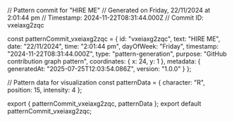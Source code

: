 // Pattern commit for "HIRE ME"
// Generated on Friday, 22/11/2024 at 2:01:44 pm
// Timestamp: 2024-11-22T08:31:44.000Z
// Commit ID: vxeiaxg2zqc

const patternCommit_vxeiaxg2zqc = {
  id: "vxeiaxg2zqc",
  text: "HIRE ME",
  date: "22/11/2024",
  time: "2:01:44 pm",
  dayOfWeek: "Friday",
  timestamp: "2024-11-22T08:31:44.000Z",
  type: "pattern-generation",
  purpose: "GitHub contribution graph pattern",
  coordinates: {
    x: 24,
    y: 1
  },
  metadata: {
    generatedAt: "2025-07-25T12:03:54.086Z",
    version: "1.0.0"
  }
};

// Pattern data for visualization
const patternData = {
  character: "R",
  position: 15,
  intensity: 4
};

export { patternCommit_vxeiaxg2zqc, patternData };
export default patternCommit_vxeiaxg2zqc;
